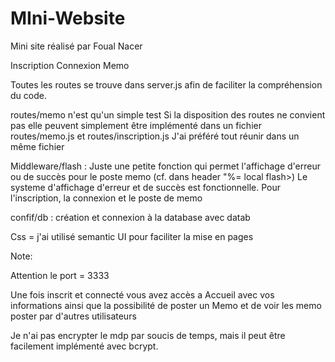 # MIni-Website

Mini site réalisé par Foual Nacer



Inscription
Connexion
Memo


Toutes les routes se trouve dans server.js afin de faciliter la compréhension du code.

routes/memo n'est qu'un simple test
Si la disposition des routes ne convient pas elle peuvent simplement être implémenté dans un fichier routes/memo.js et routes/inscription.js
J'ai préféré tout réunir dans un même fichier




Middleware/flash :
Juste une petite fonction qui permet l'affichage d'erreur ou de succès pour le poste memo (cf. dans header "%= local flash>)
Le systeme d'affichage d'erreur et de succès est fonctionnelle. Pour l'inscription, la connexion et le poste de memo

confif/db :
création et connexion à la database avec datab


Css = j'ai utilisé semantic UI pour faciliter la mise en pages


Note:

Attention le port = 3333

Une fois inscrit et connecté vous avez accès a Accueil avec vos informations ainsi que la possibilité de poster un Memo et de voir les memo poster par d'autres utilisateurs

Je n'ai pas encrypter le mdp par soucis de temps, mais il peut être facilement implémenté avec bcrypt.
